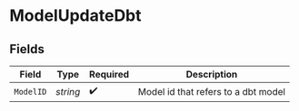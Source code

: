 # ModelUpdateDbt


## Fields

| Field                               | Type                                | Required                            | Description                         |
| ----------------------------------- | ----------------------------------- | ----------------------------------- | ----------------------------------- |
| `ModelID`                           | *string*                            | :heavy_check_mark:                  | Model id that refers to a dbt model |